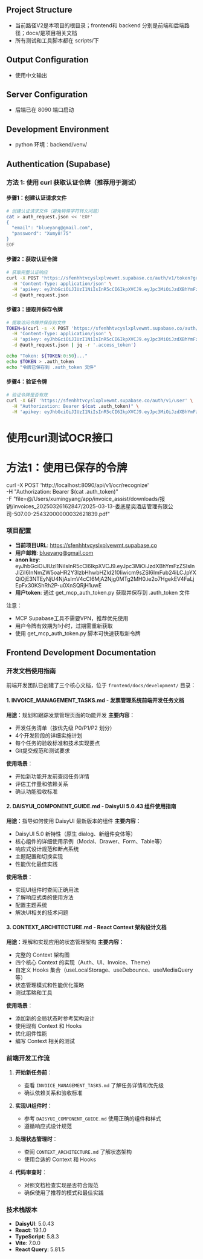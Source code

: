 ## Project Structure
- 当前路径V2是本项目的根目录；frontend和 backend 分别是前端和后端路径；docs/是项目相关文档
- 所有测试和工具脚本都在 scripts/下

## Output Configuration
- 使用中文输出

## Server Configuration
- 后端已在 8090 端口启动

## Development Environment
- python 环境：backend/venv/

## Authentication (Supabase)

### 方法 1: 使用 curl 获取认证令牌（推荐用于测试）

#### 步骤1：创建认证请求文件
```bash
# 创建认证请求文件（避免特殊字符转义问题）
cat > auth_request.json << 'EOF'
{
  "email": "blueyang@gmail.com",
  "password": "Xumy8!75"
}
EOF
```

#### 步骤2：获取认证令牌
```bash
# 获取完整认证响应
curl -X POST 'https://sfenhhtvcyslxplvewmt.supabase.co/auth/v1/token?grant_type=password' \
  -H 'Content-Type: application/json' \
  -H 'apikey: eyJhbGciOiJIUzI1NiIsInR5cCI6IkpXVCJ9.eyJpc3MiOiJzdXBhYmFzZSIsInJlZiI6InNmZW5oaHR2Y3lzbHhwbHZld210Iiwicm9sZSI6ImFub24iLCJpYXQiOjE3NTEyNjU4NjAsImV4cCI6MjA2Njg0MTg2MH0.ie2o7HgekEV4FaLjEpFx30KShRh2P-u0XnSQRjH1uwE' \
  -d @auth_request.json
```

#### 步骤3：提取并保存令牌
```bash
# 提取访问令牌并保存到文件
TOKEN=$(curl -s -X POST 'https://sfenhhtvcyslxplvewmt.supabase.co/auth/v1/token?grant_type=password' \
  -H 'Content-Type: application/json' \
  -H 'apikey: eyJhbGciOiJIUzI1NiIsInR5cCI6IkpXVCJ9.eyJpc3MiOiJzdXBhYmFzZSIsInJlZiI6InNmZW5oaHR2Y3lzbHhwbHZld210Iiwicm9sZSI6ImFub24iLCJpYXQiOjE3NTEyNjU4NjAsImV4cCI6MjA2Njg0MTg2MH0.ie2o7HgekEV4FaLjEpFx30KShRh2P-u0XnSQRjH1uwE' \
  -d @auth_request.json | jq -r '.access_token')

echo "Token: ${TOKEN:0:50}..."
echo $TOKEN > .auth_token
echo "令牌已保存到 .auth_token 文件"
```

#### 步骤4：验证令牌
```bash
# 验证令牌是否有效
curl -X GET 'https://sfenhhtvcyslxplvewmt.supabase.co/auth/v1/user' \
  -H "Authorization: Bearer $(cat .auth_token)" \
  -H 'apikey: eyJhbGciOiJIUzI1NiIsInR5cCI6IkpXVCJ9.eyJpc3MiOiJzdXBhYmFzZSIsInJlZiI6InNmZW5oaHR2Y3lzbHhwbHZld210Iiwicm9sZSI6ImFub24iLCJpYXQiOjE3NTEyNjU4NjAsImV4cCI6MjA2Njg0MTg2MH0.ie2o7HgekEV4FaLjEpFx30KShRh2P-u0XnSQRjH1uwE'
```

# 使用curl测试OCR接口
# 方法1：使用已保存的令牌
curl -X POST 'http://localhost:8090/api/v1/ocr/recognize' \
  -H "Authorization: Bearer $(cat .auth_token)" \
  -F "file=@/Users/xumingyang/app/invoice_assist/downloads/报销/invoices_20250326162847/2025-03-13-娄底星奕酒店管理有限公司-507.00-25432000000032621839.pdf"

### 项目配置
- **当前项目URL**: https://sfenhhtvcyslxplvewmt.supabase.co
- **用户邮箱**: blueyang@gmail.com  
- **anon key**: eyJhbGciOiJIUzI1NiIsInR5cCI6IkpXVCJ9.eyJpc3MiOiJzdXBhYmFzZSIsInJlZiI6InNmZW5oaHR2Y3lzbHhwbHZld210Iiwicm9sZSI6ImFub24iLCJpYXQiOjE3NTEyNjU4NjAsImV4cCI6MjA2Njg0MTg2MH0.ie2o7HgekEV4FaLjEpFx30KShRh2P-u0XnSQRjH1uwE
- **用户token**: 通过 get_mcp_auth_token.py 获取并保存到 .auth_token 文件

注意：
- MCP Supabase工具不需要VPN，推荐优先使用
- 用户令牌有效期为1小时，过期需重新获取
- 使用 get_mcp_auth_token.py 脚本可快速获取新令牌

## Frontend Development Documentation

### 开发文档使用指南

前端开发团队已创建了三个核心文档，位于 `frontend/docs/development/` 目录：

#### 1. INVOICE_MANAGEMENT_TASKS.md - 发票管理系统前端开发任务文档
**用途**：规划和跟踪发票管理页面的功能开发
**主要内容**：
- 开发任务清单（按优先级 P0/P1/P2 划分）
- 4个开发阶段的详细实施计划
- 每个任务的验收标准和技术实现要点
- Git提交规范和测试要求

**使用场景**：
- 开始新功能开发前查阅任务详情
- 评估工作量和依赖关系
- 确认功能验收标准

#### 2. DAISYUI_COMPONENT_GUIDE.md - DaisyUI 5.0.43 组件使用指南
**用途**：指导如何使用 DaisyUI 最新版本的组件
**主要内容**：
- DaisyUI 5.0 新特性（原生 dialog、新组件变体等）
- 核心组件的详细使用示例（Modal、Drawer、Form、Table等）
- 响应式设计规范和断点系统
- 主题配置和切换实现
- 性能优化最佳实践

**使用场景**：
- 实现UI组件时查阅正确用法
- 了解响应式类的使用方法
- 配置主题系统
- 解决UI相关的技术问题

#### 3. CONTEXT_ARCHITECTURE.md - React Context 架构设计文档
**用途**：理解和实现应用的状态管理架构
**主要内容**：
- 完整的 Context 架构图
- 四个核心 Context 的实现（Auth、UI、Invoice、Theme）
- 自定义 Hooks 集合（useLocalStorage、useDebounce、useMediaQuery等）
- 状态管理模式和性能优化策略
- 测试策略和工具

**使用场景**：
- 添加新的全局状态时参考架构设计
- 使用现有 Context 和 Hooks
- 优化组件性能
- 编写 Context 相关的测试

### 前端开发工作流

1. **开始新任务前**：
   - 查看 `INVOICE_MANAGEMENT_TASKS.md` 了解任务详情和优先级
   - 确认依赖关系和验收标准

2. **实现UI组件时**：
   - 参考 `DAISYUI_COMPONENT_GUIDE.md` 使用正确的组件和样式
   - 遵循响应式设计规范

3. **处理状态管理时**：
   - 查阅 `CONTEXT_ARCHITECTURE.md` 了解状态架构
   - 使用合适的 Context 和 Hooks

4. **代码审查时**：
   - 对照文档检查实现是否符合规范
   - 确保使用了推荐的模式和最佳实践

### 技术栈版本
- **DaisyUI**: 5.0.43
- **React**: 19.1.0
- **TypeScript**: 5.8.3
- **Vite**: 7.0.0
- **React Query**: 5.81.5